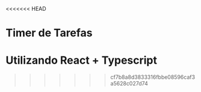 <<<<<<< HEAD
# Timer de Tarefas
Utilizando React + Typescript
=======

>>>>>>> cf7b8a8d3833316fbbe08596caf3a5628c027d74

